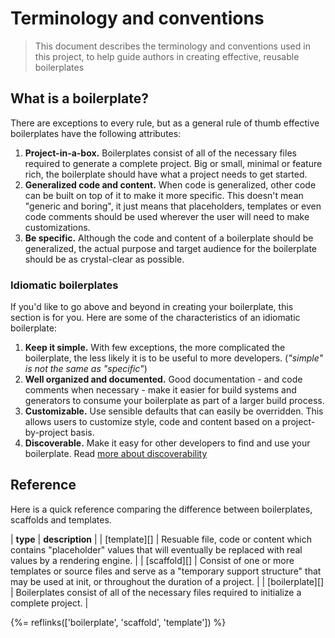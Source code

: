 # Terminology and conventions

> This document describes the terminology and conventions used in this project, to help guide authors in creating effective, reusable boilerplates

## What is a boilerplate?

There are exceptions to every rule, but as a general rule of thumb effective boilerplates have the following attributes:

  1. **Project-in-a-box.** Boilerplates consist of all of the necessary files required to generate a complete project. Big or small, minimal or feature rich, the boilerplate should have what a project needs to get started.
  2. **Generalized code and content.** When code is generalized, other code can be built on top of it to make it more specific. This doesn't mean "generic and boring", it just means that placeholders, templates or even code comments should be used wherever the user will need to make customizations.
  3. **Be specific.** Although the code and content of a boilerplate should be generalized, the actual purpose and target audience for the boilerplate should be as crystal-clear as possible. 

### Idiomatic boilerplates

If you'd like to go above and beyond in creating your boilerplate, this section is for you. Here are some of the characteristics of an idiomatic boilerplate:

  1. **Keep it simple.** With few exceptions, the more complicated the boilerplate, the less likely it is to be useful to more developers. (_"simple" is not the same as "specific"_)
  2. **Well organized and documented.** Good documentation - and code comments when necessary - make it easier for build systems and generators to consume your boilerplate as part of a larger build process. 
  3. **Customizable.** Use sensible defaults that can easily be overridden. This allows users to customize style, code and content based on a project-by-project basis. 
  4. **Discoverable.** Make it easy for other developers to find and use your boilerplate. Read [more about discoverability](./authoring.md) 

## Reference

Here is a quick reference comparing the difference between boilerplates, scaffolds and templates.

| **type** | **description** |
| [template][] | Resuable file, code or content which contains "placeholder" values that will eventually be replaced with real values by a rendering engine. |
| [scaffold][] | Consist of one or more templates or source files and serve as a "temporary support structure" that may be used at init, or throughout the duration of a project. |
| [boilerplate][] | Boilerplates consist of all of the necessary files required to initialize a complete project. |


{%= reflinks(['boilerplate', 'scaffold', 'template']) %}